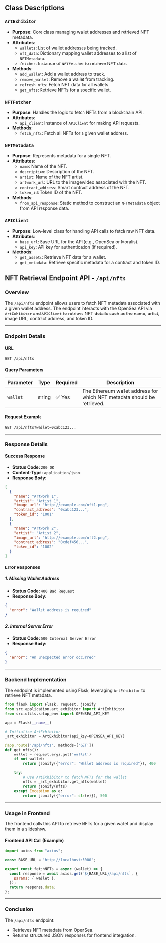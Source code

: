 ## Class Descriptions

### `ArtExhibitor`

- **Purpose**: Core class managing wallet addresses and retrieved NFT metadata.
- **Attributes**:
  - `wallets`: List of wallet addresses being tracked.
  - `nft_data`: Dictionary mapping wallet addresses to a list of `NFTMetadata`.
  - `fetcher`: Instance of `NFTFetcher` to retrieve NFT data.
- **Methods**:
  - `add_wallet`: Add a wallet address to track.
  - `remove_wallet`: Remove a wallet from tracking.
  - `refresh_nfts`: Fetch NFT data for all wallets.
  - `get_nfts`: Retrieve NFTs for a specific wallet.

### `NFTFetcher`

- **Purpose**: Handles the logic to fetch NFTs from a blockchain API.
- **Attributes**:
  - `api_client`: Instance of `APIClient` for making API requests.
- **Methods**:
  - `fetch_nfts`: Fetch all NFTs for a given wallet address.

### `NFTMetadata`

- **Purpose**: Represents metadata for a single NFT.
- **Attributes**:
  - `name`: Name of the NFT.
  - `description`: Description of the NFT.
  - `artist`: Name of the NFT artist.
  - `artwork_url`: URL to the image/video associated with the NFT.
  - `contract_address`: Smart contract address of the NFT.
  - `token_id`: Token ID of the NFT.
- **Methods**:
  - `from_api_response`: Static method to construct an `NFTMetadata` object from API response data.

### `APIClient`

- **Purpose**: Low-level class for handling API calls to fetch raw NFT data.
- **Attributes**:
  - `base_url`: Base URL for the API (e.g., OpenSea or Moralis).
  - `api_key`: API key for authentication (if required).
- **Methods**:
  - `get_assets`: Retrieve NFT data for a wallet.
  - `get_metadata`: Retrieve specific metadata for a contract and token ID.


## NFT Retrieval Endpoint API - `/api/nfts`

### Overview
The `/api/nfts` endpoint allows users to fetch NFT metadata associated with a given wallet address. The endpoint interacts with the OpenSea API via `ArtExhibitor` and `APIClient` to retrieve NFT details such as the name, artist, image URL, contract address, and token ID.

---

### Endpoint Details

#### **URL**
```
GET /api/nfts
```

#### **Query Parameters**
| Parameter | Type   | Required | Description |
|-----------|--------|----------|-------------|
| `wallet`  | string | ✅ Yes  | The Ethereum wallet address for which NFT metadata should be retrieved. |

#### **Request Example**
```
GET /api/nfts?wallet=0xabc123...
```

---

### **Response Details**

#### **Success Response**
- **Status Code:** `200 OK`
- **Content-Type:** `application/json`
- **Response Body:**
```json
[
  {
    "name": "Artwork 1",
    "artist": "Artist 1",
    "image_url": "http://example.com/nft1.png",
    "contract_address": "0xabc123...",
    "token_id": "1001"
  },
  {
    "name": "Artwork 2",
    "artist": "Artist 2",
    "image_url": "http://example.com/nft2.png",
    "contract_address": "0xdef456...",
    "token_id": "1002"
  }
]
```

#### **Error Responses**

##### **1. Missing Wallet Address**
- **Status Code:** `400 Bad Request`
- **Response Body:**
```json
{
  "error": "Wallet address is required"
}
```

##### **2. Internal Server Error**
- **Status Code:** `500 Internal Server Error`
- **Response Body:**
```json
{
  "error": "An unexpected error occurred"
}
```

---

### **Backend Implementation**
The endpoint is implemented using Flask, leveraging `ArtExhibitor` to retrieve NFT metadata.

```python
from flask import Flask, request, jsonify
from src.application.art_exhibitor import ArtExhibitor
from src.utils.setup_env import OPENSEA_API_KEY

app = Flask(__name__)

# Initialize ArtExhibitor
_art_exhibitor = ArtExhibitor(api_key=OPENSEA_API_KEY)

@app.route('/api/nfts', methods=['GET'])
def get_nfts():
    wallet = request.args.get('wallet')
    if not wallet:
        return jsonify({"error": "Wallet address is required"}), 400

    try:
        # Use ArtExhibitor to fetch NFTs for the wallet
        nfts = _art_exhibitor.get_nfts(wallet)
        return jsonify(nfts)
    except Exception as e:
        return jsonify({"error": str(e)}), 500
```

---

### **Usage in Frontend**

The frontend calls this API to retrieve NFTs for a given wallet and display them in a slideshow.

#### **Frontend API Call (Example)**
```javascript
import axios from "axios";

const BASE_URL = "http://localhost:5000";

export const fetchNFTs = async (wallet) => {
  const response = await axios.get(`${BASE_URL}/api/nfts`, {
    params: { wallet },
  });
  return response.data;
};
```

---

### **Conclusion**
The `/api/nfts` endpoint:
- Retrieves NFT metadata from OpenSea.
- Returns structured JSON responses for frontend integration.  
